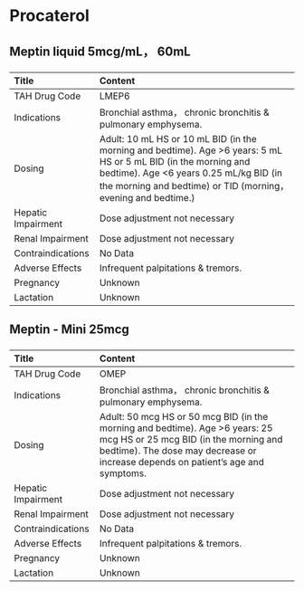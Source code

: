 # Procaterol

## Meptin liquid 5mcg/mL， 60mL

##### 

| Title              | Content                                                                                                                                                                                                                     |
|:-------------------|:----------------------------------------------------------------------------------------------------------------------------------------------------------------------------------------------------------------------------|
| TAH Drug Code      | LMEP6                                                                                                                                                                                                                       |
| Indications        | Bronchial asthma， chronic bronchitis & pulmonary emphysema.                                                                                                                                                                |
| Dosing             | Adult: 10 mL HS or 10 mL BID (in the morning and bedtime). Age >6 years: 5 mL HS or 5 mL BID (in the morning and bedtime). Age <6 years 0.25 mL/kg BID (in the morning and bedtime) or TID (morning， evening and bedtime.) |
| Hepatic Impairment | Dose adjustment not necessary                                                                                                                                                                                               |
| Renal Impairment   | Dose adjustment not necessary                                                                                                                                                                                               |
| Contraindications  | No Data                                                                                                                                                                                                                     |
| Adverse Effects    | Infrequent palpitations & tremors.                                                                                                                                                                                          |
| Pregnancy          | Unknown                                                                                                                                                                                                                     |
| Lactation          | Unknown                                                                                                                                                                                                                     |

## Meptin - Mini 25mcg

##### 

| Title              | Content                                                                                                                                                                                                   |
|:-------------------|:----------------------------------------------------------------------------------------------------------------------------------------------------------------------------------------------------------|
| TAH Drug Code      | OMEP                                                                                                                                                                                                      |
| Indications        | Bronchial asthma， chronic bronchitis & pulmonary emphysema.                                                                                                                                              |
| Dosing             | Adult: 50 mcg HS or 50 mcg BID (in the morning and bedtime). Age >6 years: 25 mcg HS or 25 mcg BID (in the morning and bedtime). The dose may decrease or increase depends on patient’s age and symptoms. |
| Hepatic Impairment | Dose adjustment not necessary                                                                                                                                                                             |
| Renal Impairment   | Dose adjustment not necessary                                                                                                                                                                             |
| Contraindications  | No Data                                                                                                                                                                                                   |
| Adverse Effects    | Infrequent palpitations & tremors.                                                                                                                                                                        |
| Pregnancy          | Unknown                                                                                                                                                                                                   |
| Lactation          | Unknown                                                                                                                                                                                                   |

